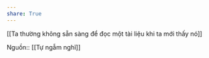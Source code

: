 ```yaml
---
share: True
---
```

[[Ta thường không sẵn sàng để đọc một tài liệu khi ta mới thấy nó]]

Nguồn:: [[Tự ngẫm nghĩ]]